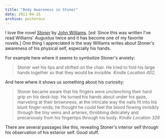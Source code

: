 ```yaml
---
title: "Body Awareness in Stoner"
date: 2011-04-15
archive: posterous
---
```


I love the novel *[Stoner][stoner]* by [John Williams][williams]. [*ed:* Since this was written I've read Williams' *Augustus* twice and it has become one of my favorite novels.] One thing I appreciated is the way Williams writes about Stoner's awareness of his physical self, especially his hands. 

[stoner]: https://en.wikipedia.org/wiki/Stoner_(novel)
[williams]: https://en.wikipedia.org/wiki/John_Edward_Williams

For example here where it seems to symbolize Stoner's anxiety:

<blockquote>
Stoner wet his lips and shifted on the chair. He tried to fold his large hands together so that they would be invisible.
<cite>Kindle Location 402.</cite>
</blockquote>

And here where it shows us something about his curiosity:

<blockquote>
Stoner became aware that his fingers were unclenching their hard grip on his desk-top. He turned his hands about under his gaze, marveling at their brownness, at the intricate way the nails fit into his blunt finger-ends; he thought he could feel the blood flowing invisibly through the tiny veins and arteries, throbbing delicately and precariously from his fingertips through his body.
<cite>Kindle Location 326</cite>
</blockquote>

There are several passages like this, revealing Stoner's interior self through his observation of his exterior self. Good stuff.